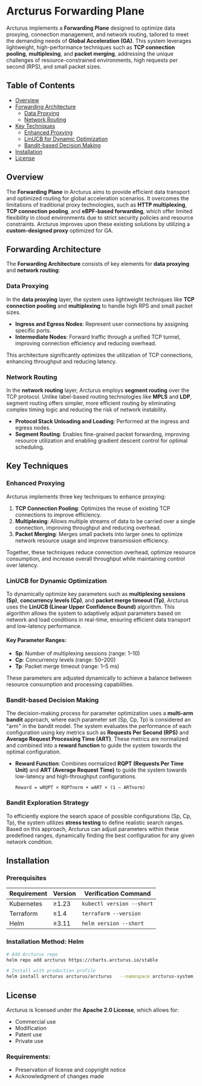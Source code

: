 
# Arcturus Forwarding Plane

Arcturus implements a **Forwarding Plane** designed to optimize data proxying, connection management, and network routing, tailored to meet the demanding needs of **Global Acceleration (GA)**. This system leverages lightweight, high-performance techniques such as **TCP connection pooling**, **multiplexing**, and **packet merging**, addressing the unique challenges of resource-constrained environments, high requests per second (RPS), and small packet sizes.

## Table of Contents
- [Overview](#overview)
- [Forwarding Architecture](#forwarding-architecture)
  - [Data Proxying](#data-proxying)
  - [Network Routing](#network-routing)
- [Key Techniques](#key-techniques)
  - [Enhanced Proxying](#enhanced-proxying)
  - [LinUCB for Dynamic Optimization](#linucb-for-dynamic-optimization)
  - [Bandit-based Decision Making](#bandit-based-decision-making)
- [Installation](#installation)
- [License](#license)

## Overview

The **Forwarding Plane** in Arcturus aims to provide efficient data transport and optimized routing for global acceleration scenarios. It overcomes the limitations of traditional proxy technologies, such as **HTTP multiplexing**, **TCP connection pooling**, and **eBPF-based forwarding**, which offer limited flexibility in cloud environments due to strict security policies and resource constraints. Arcturus improves upon these existing solutions by utilizing a **custom-designed proxy** optimized for GA.

## Forwarding Architecture

The **Forwarding Architecture** consists of key elements for **data proxying** and **network routing**:

### Data Proxying
In the **data proxying** layer, the system uses lightweight techniques like **TCP connection pooling** and **multiplexing** to handle high RPS and small packet sizes. 

- **Ingress and Egress Nodes**: Represent user connections by assigning specific ports.
- **Intermediate Nodes**: Forward traffic through a unified TCP tunnel, improving connection efficiency and reducing overhead.

This architecture significantly optimizes the utilization of TCP connections, enhancing throughput and reducing latency.

### Network Routing
In the **network routing** layer, Arcturus employs **segment routing** over the TCP protocol. Unlike label-based routing technologies like **MPLS** and **LDP**, segment routing offers simpler, more efficient routing by eliminating complex timing logic and reducing the risk of network instability.

- **Protocol Stack Unloading and Loading**: Performed at the ingress and egress nodes.
- **Segment Routing**: Enables fine-grained packet forwarding, improving resource utilization and enabling gradient descent control for optimal scheduling.

## Key Techniques

### Enhanced Proxying
Arcturus implements three key techniques to enhance proxying:
1. **TCP Connection Pooling**: Optimizes the reuse of existing TCP connections to improve efficiency.
2. **Multiplexing**: Allows multiple streams of data to be carried over a single connection, improving throughput and reducing overhead.
3. **Packet Merging**: Merges small packets into larger ones to optimize network resource usage and improve transmission efficiency.

Together, these techniques reduce connection overhead, optimize resource consumption, and increase overall throughput while maintaining control over latency.

### LinUCB for Dynamic Optimization
To dynamically optimize key parameters such as **multiplexing sessions (Sp)**, **concurrency levels (Cp)**, and **packet merge timeout (Tp)**, Arcturus uses the **LinUCB (Linear Upper Confidence Bound)** algorithm. This algorithm allows the system to adaptively adjust parameters based on network and load conditions in real-time, ensuring efficient data transport and low-latency performance.

#### Key Parameter Ranges:
- **Sp**: Number of multiplexing sessions (range: 1–10)
- **Cp**: Concurrency levels (range: 50–200)
- **Tp**: Packet merge timeout (range: 1–5 ms)

These parameters are adjusted dynamically to achieve a balance between resource consumption and processing capabilities.

### Bandit-based Decision Making
The decision-making process for parameter optimization uses a **multi-arm bandit** approach, where each parameter set (Sp, Cp, Tp) is considered an "arm" in the bandit model. The system evaluates the performance of each configuration using key metrics such as **Requests Per Second (RPS)** and **Average Request Processing Time (ART)**. These metrics are normalized and combined into a **reward function** to guide the system towards the optimal configuration.

- **Reward Function**: Combines normalized **RQPT (Requests Per Time Unit)** and **ART (Average Request Time)** to guide the system towards low-latency and high-throughput configurations.
  ```text
  Reward = wRQPT × RQPTnorm + wART × (1 − ARTnorm)
  ```

### Bandit Exploration Strategy
To efficiently explore the search space of possible configurations (Sp, Cp, Tp), the system utilizes **stress testing** to define realistic search ranges. Based on this approach, Arcturus can adjust parameters within these predefined ranges, dynamically finding the best configuration for any given network condition.

## Installation

### Prerequisites
| Requirement       | Version  | Verification Command       |
|-------------------|----------|----------------------------|
| Kubernetes        | ≥1.23    | `kubectl version --short`  |
| Terraform         | ≥1.4     | `terraform --version`       |
| Helm              | ≥3.11    | `helm version --short`      |

### Installation Method: Helm
```bash
# Add Arcturus repo
helm repo add arcturus https://charts.arcturus.io/stable

# Install with production profile
helm install arcturus arcturus/arcturus   --namespace arcturus-system   --create-namespace   --values https://raw.githubusercontent.com/your-repo/arcturus/main/config/production.yaml
```

## License
Arcturus is licensed under the **Apache 2.0 License**, which allows for:
- Commercial use
- Modification
- Patent use
- Private use

### Requirements:
- Preservation of license and copyright notice
- Acknowledgment of changes made
